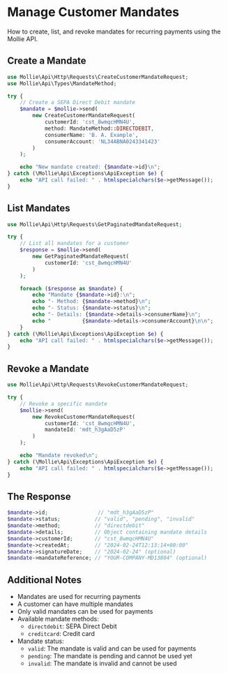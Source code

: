 # Manage Customer Mandates

How to create, list, and revoke mandates for recurring payments using the Mollie API.

## Create a Mandate

```php
use Mollie\Api\Http\Requests\CreateCustomerMandateRequest;
use Mollie\Api\Types\MandateMethod;

try {
    // Create a SEPA Direct Debit mandate
    $mandate = $mollie->send(
        new CreateCustomerMandateRequest(
            customerId: 'cst_8wmqcHMN4U',
            method: MandateMethod::DIRECTDEBIT,
            consumerName: 'B. A. Example',
            consumerAccount: 'NL34ABNA0243341423'
        )
    );

    echo "New mandate created: {$mandate->id}\n";
} catch (\Mollie\Api\Exceptions\ApiException $e) {
    echo "API call failed: " . htmlspecialchars($e->getMessage());
}
```

## List Mandates

```php
use Mollie\Api\Http\Requests\GetPaginatedMandateRequest;

try {
    // List all mandates for a customer
    $response = $mollie->send(
        new GetPaginatedMandateRequest(
            customerId: 'cst_8wmqcHMN4U'
        )
    );

    foreach ($response as $mandate) {
        echo "Mandate {$mandate->id}:\n";
        echo "- Method: {$mandate->method}\n";
        echo "- Status: {$mandate->status}\n";
        echo "- Details: {$mandate->details->consumerName}\n";
        echo "          {$mandate->details->consumerAccount}\n\n";
    }
} catch (\Mollie\Api\Exceptions\ApiException $e) {
    echo "API call failed: " . htmlspecialchars($e->getMessage());
}
```

## Revoke a Mandate

```php
use Mollie\Api\Http\Requests\RevokeCustomerMandateRequest;

try {
    // Revoke a specific mandate
    $mollie->send(
        new RevokeCustomerMandateRequest(
            customerId: 'cst_8wmqcHMN4U',
            mandateId: 'mdt_h3gAaD5zP'
        )
    );

    echo "Mandate revoked\n";
} catch (\Mollie\Api\Exceptions\ApiException $e) {
    echo "API call failed: " . htmlspecialchars($e->getMessage());
}
```

## The Response

```php
$mandate->id;                // "mdt_h3gAaD5zP"
$mandate->status;           // "valid", "pending", "invalid"
$mandate->method;           // "directdebit"
$mandate->details;          // Object containing mandate details
$mandate->customerId;       // "cst_8wmqcHMN4U"
$mandate->createdAt;        // "2024-02-24T12:13:14+00:00"
$mandate->signatureDate;    // "2024-02-24" (optional)
$mandate->mandateReference; // "YOUR-COMPANY-MD13804" (optional)
```

## Additional Notes

- Mandates are used for recurring payments
- A customer can have multiple mandates
- Only valid mandates can be used for payments
- Available mandate methods:
  - `directdebit`: SEPA Direct Debit
  - `creditcard`: Credit card
- Mandate status:
  - `valid`: The mandate is valid and can be used for payments
  - `pending`: The mandate is pending and cannot be used yet
  - `invalid`: The mandate is invalid and cannot be used
